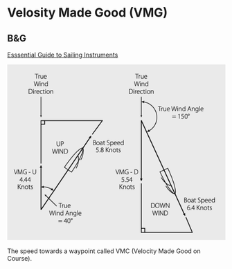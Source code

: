# Velosity Made Good (VMG)

## B&G 

[Esssential Guide to Sailing Instruments](vmg/bg-triton-2013-bys.pdf)

![vmg](vmg/vmg.png)

The speed towards a waypoint called VMC (Velocity Made Good on Course).
